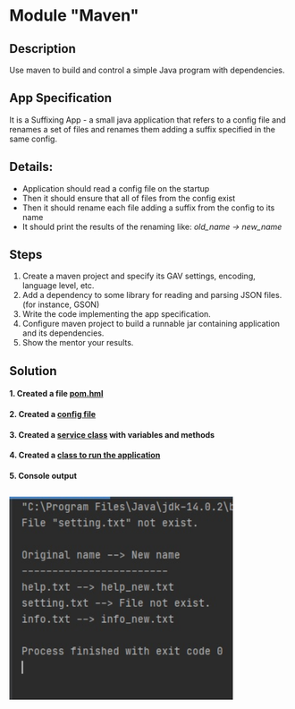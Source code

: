 # Module "Maven"
## Description
Use maven to build and control a simple Java program with dependencies.
## App Specification
It is a Suffixing App - a small java application that refers to a config file and renames a set of files and renames them adding a suffix specified in the same config.
## Details:
* Application should read a config file on the startup
* Then it should ensure that all of files from the config exist
* Then it should rename each file adding a suffix from the config to its name
* It should print the results of the renaming like:
*old_name -> new_name*
## Steps
1. Create a maven project and specify its GAV settings, encoding, language level, etc.
2. Add a dependency to some library for reading and parsing JSON files. (for instance, GSON)
3. Write the code implementing the app specification.
4. Configure maven project to build a runnable jar containing application and its dependencies.
5. Show the mentor your results.
## Solution
#### 1. Created a file [pom.hml](https://github.com/vitalikulsha/UpSkill_Lab1_JavaBasics/blob/master/Maven/pom.xml) 
#### 2. Created a [config file](https://github.com/vitalikulsha/UpSkill_Lab1_JavaBasics/blob/master/Maven/src/main/resources/config.properties) 
#### 3. Created a [service class](https://github.com/vitalikulsha/UpSkill_Lab1_JavaBasics/blob/master/Maven/src/main/java/SuffixService.java) with variables and methods
#### 4. Created a [class to run the application](https://github.com/vitalikulsha/UpSkill_Lab1_JavaBasics/blob/master/Maven/src/main/java/SuffixApplication.java) 
#### 5. Console output 
<h2>
   <img src="img/maven_01.jpg" width="400">
</h2>
